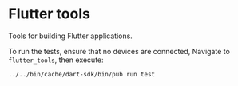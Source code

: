 # Flutter tools

Tools for building Flutter applications.

To run the tests, ensure that no devices are connected,
Navigate to `flutter_tools`, then execute:

```shell
../../bin/cache/dart-sdk/bin/pub run test
```
